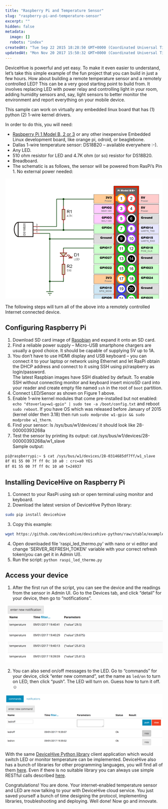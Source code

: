 ```yaml
---
title: "Raspberry Pi and Temperature Sensor"
slug: "raspberry-pi-and-temperature-sensor"
excerpt: ""
hidden: false
metadata:
  image: []
  robots: "index"
createdAt: "Tue Sep 22 2015 18:28:50 GMT+0000 (Coordinated Universal Time)"
updatedAt: "Mon Nov 20 2017 15:50:32 GMT+0000 (Coordinated Universal Time)"
---
```


DeviceHive is powerful and yet easy. To make it even easier to understand, let’s take this simple example of the fun project that you can build in just a few hours. How about building a remote temperature sensor and a remotely controlled LED? This can be a very good starting point to build from. It involves replacing LED with power relay and controlling light in your room, adding humidity sensors and, say, light sensors to better monitor the environment and report everything on your mobile device.

This sample can work on virtually any embedded linux board that has (1) python (2) 1-wire kernel drivers.

In order to do this, you will need:

- [Rasbperry Pi 1 Model B, 2 or 3](http://raspberrypi.org) or any other inexpensive Embedded Linux development board, like orange pi, odroid, or beaglebone.
- Dallas 1-wire temperature sensor: DS18B20 – available everywhere :-).
- Any LED.
- 510 ohm resistor for LED and 4.7K ohm (or so) resistor for DS18B20.
- Breadboard.
- The schematic is as follows, the sensor will be powered from RasPi’s Pin 1. No external power needed:

![](images/80995d1-dsc.png "dsc.png")

The following steps will turn all of the above into a remotely controlled Internet connected device.

## Configuring Raspberry Pi

1. Download SD card image of [Raspbian](https://www.raspberrypi.org/downloads/) and expand it onto an SD card.
2. Find a reliable power supply – Micro-USB smartphone chargers are usually a good choice. It should be capable of supplying 5V up to 1A.
3. You don’t have to use HDMI display and USB keyboard – you can connect it to your laptop or network using Ethernet and let RasPi obtain the DHCP address and connect to it using SSH using pi/raspberry as login/password.  
   The latest Raspbian images have SSH disabled by default. To enable SSH without connecting monitor and keyboard insert microSD card into your reader and create empty file named `ssh` in the root of `boot` partition.
4. Connect LED/Sensor as shown on Figure 1 above.
5. Enable 1-wire kernel modules that come pre-installed but not enabled: `echo "dtoverlay=w1-gpio" | sudo tee -a /boot/config.txt` and reboot `sudo reboot`. If you have OS which was released before January of 2015 (kernel older then 3.18) then run `sudo modprobe w1-gpio && sudo modprobe w1_therm`.
6. Find your sensor: ls /sys/bus/w1/devices/ it should look like 28-00000393268a
7. Test the sensor by printing its output: cat /sys/bus/w1/devices/28-00000393268a/w1_slave  
   Sample output:

```bash
pi@raspberrypi:~ $ cat /sys/bus/w1/devices/28-0314685df7ff/w1_slave
8f 01 55 00 7f ff 0c 10 a0 : crc=a0 YES
8f 01 55 00 7f ff 0c 10 a0 t=24937
```

## Installing DeviceHive on Raspberry Pi

1. Connect to your RasPi using ssh or open terminal using monitor and keyboard.
2. Download the latest version of DeviceHive Python library:

```bash
sudo pip install devicehive
```

3. Copy this example:

```bash
wget https://github.com/devicehive/devicehive-python/raw/stable/examples/raspi_led_thermo.py
```

4. Open downloaded file 'raspi_led_thermo.py' with nano or vi editor and change 'SERVER_REFRESH_TOKEN' variable with your correct refresh token(you can get it in Admin UI).
5. Run the script: `python raspi_led_thermo.py`

## Access your device

1. After the first run of the script, you can see the device and the readings from the sensor in Admin UI. Go to the Devices tab, and click “detail” for your device, then go to “notifications”.

![](images/2145be6-Screen_Shot_2017-09-01_at_19.40.12.png "Screen Shot 2017-09-01 at 19.40.12.png")

2. You can also send on/off messages to the LED. Go to “commands” for your device, click “enter new command”, set the name as `led/on` to turn on LED, then click “push”. The LED will turn on. Guess how to turn it off. ☺

![](images/cfa328f-Screen_Shot_2017-09-01_at_19.39.39_1.png "Screen Shot 2017-09-01 at 19.39.39 1.png")

With the same [DeviceHive Python library](https://github.com/devicehive/devicehive-python) client application which would switch LED or monitor temperature can be implemented. DeviceHive also has a bunch of libraries for other programming languages, you will find all of them [here](https://github.com/devicehive). Even if there is no suitable library you can always use simple RESTful calls described [here](get-started).

Congratulations! You are done. Your internet-enabled temperature sensor and LED are now talking to your with DeviceHive cloud service. You just saved yourself a bunch of time designing the protocol, implementing libraries, troubleshooting and deploying. Well done! Now go and innovate.
